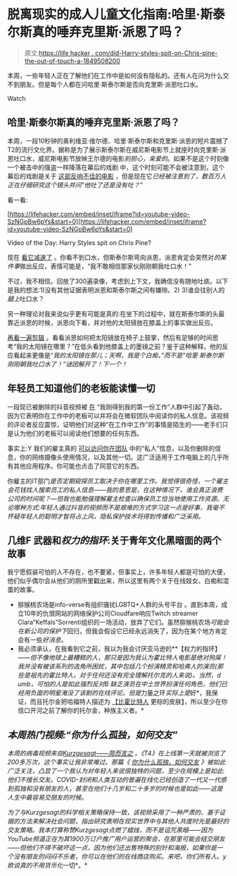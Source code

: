 # 脱离现实的成人儿童文化指南:哈里·斯泰尔斯真的唾弃克里斯·派恩了吗？

> 原文:[https://life hacker . com/did-Harry-styles-spit-on-Chris-pine-the-out-of-touch-a-1849508200](https://lifehacker.com/did-harry-styles-spit-on-chris-pine-the-out-of-touch-a-1849508200)

本周，一些年轻人正在了解他们在工作中是如何没有隐私的。还有人在问为什么交不到朋友。但是每个人都在问哈里·斯泰尔斯是否向克里斯·派恩吐口水。

Watch

## 哈里·斯泰尔斯真的唾弃克里斯·派恩了吗？

本周，一段10秒钟的奥利维亚·维尔德、哈里·斯泰尔斯和克里斯·派恩的短片震撼了T2的流行文化界。据称是为了展示斯泰尔斯在威尼斯电影节上就座时向克里斯·派恩吐口水，威尼斯电影节放映王尔德的电影*别担心，亲爱的*。如果不是这个时刻像一个被击中的强盗一样降落在幕后的戏剧 中，这个时刻可能不会被注意到，这个幕后的戏剧是关于 [这部反响不佳的电影](https://www.rottentomatoes.com/m/dont_worry_darling) ，但是现在它*已经被注意到了，数百万人正在仔细研究这个镜头并问“他吐了还是没有吐？”*

看一看:

 [https://lifehacker.com/embed/inset/iframe?id=youtube-video-SzNGpBw6pYs&start=0](https://lifehacker.com/embed/inset/iframe?id=youtube-video-SzNGpBw6pYs&start=0)

<figcaption class="sc-1ptbguh-0 hxeMec caption">Video of the Day: Harry Styles spit on Chris Pine?</figcaption> 

现在 [看它减速了](https://twitter.com/daniellehuss/status/1566957443371962369?ref_src=twsrc%5Etfw%7Ctwcamp%5Etweetembed%7Ctwterm%5E1566970599355940864%7Ctwgr%5Ec208807736c586d9358289580f1411e5363bd5f4%7Ctwcon%5Es3_&ref_url=https://www.dailydot.com/unclick/harry-styles-chris-pine-spitting-premiere/) 。你看不到口水，但斯泰尔斯弯向派恩，派恩肯定会突然对*的某件事*做出反应，表情可能是，“我不敢相信那家伙刚刚朝我吐口水！”

不过，我不相信。回放了300遍录像，考虑到上下文，我确信没有随地吐痰。以下是我的想法:1)没有其他证据表明派恩和斯泰尔斯之间有嫌隙。2) 3)谁会往别人的*腿上*吐口水？

另一种理论对我来说似乎更有可能是真的:在坐下的过程中，就在斯泰尔斯的头最靠近派恩的时候，派恩向下看，并对他的太阳镜放在膝盖上的事实做出反应。

[再看一遍剪辑](https://twitter.com/Mac70J/status/1566958343461249024?ref_src=twsrc%5Etfw%7Ctwcamp%5Etweetembed%7Ctwterm%5E1566958343461249024%7Ctwgr%5Ec208807736c586d9358289580f1411e5363bd5f4%7Ctwcon%5Es1_&ref_url=https://www.dailydot.com/unclick/harry-styles-chris-pine-spitting-premiere/) 。看看派恩如何把太阳镜放在椅子上鼓掌，然后有足够的时间思考“我的太阳镜在哪里？”在低头看到他膝盖上的墨镜之前？鉴于这种解释，他的反应看起来更像是“*我的太阳镜在那儿；天啊，我是个白痴，”而不是“哈里·斯泰尔斯刚刚朝我吐口水了！”谜团解开了！下一个！*

## 年轻员工知道他们的老板能读懂一切

一段现已被删除的抖音视频被 [在](https://www.dailydot.com/irl/compliance-check-microsoft-teams-chat/) “我刚得到我的第一份工作”人群中引起了轰动，因为它表明你在工作中的老板可以并将会在微软团队中阅读你的私人信息。该视频的评论者反应震惊，证明他们对这种“在工作中工作”的事情是陌生的——老手们只是认为他们的老板可以阅读他们想要的任何东西。

事实上:Y 我们的雇主真的 [可以访问你在团队](https://biz30.timedoctor.com/can-microsoft-teams-monitor-employees/) 中的“私人”信息，以及你删除的信息，你的网络摄像头使用情况，以及其他一切。这广泛适用于工作电脑上的几乎所有其他应用程序。你可能也点击了同意它的东西。

你雇主的IT部门*是否定期窥探员工取决于你在哪里工作。我觉得很奇怪，一个雇主会花钱找人搜索员工的私人信息——我的意思是，在这种情况下，谁会真正浪费公司的时间呢？—但我也能勉强理解雇主检查以确保员工恰当地使用工作资源。无论哪种方式:年轻人通过抖音的视频而不是艰难的方式学习这一点是好事，我毫不怀疑年轻人的聪明才智将占上风，隐私保护技术将得到传播和广泛采用。*

## 几维F 武器和*权力的指环*:关于青年文化黑暗面的两个故事

我宁愿假装可怕的人不存在，也不要紧，但事实上，许多年轻人都是可怕的大便，他们似乎偶尔会从他们的厕所里戳出来，所以这里有两个关于在线妓女、白痴和混蛋的故事。

*   猕猴桃农场是info-verse有组织骚扰LGBTQ+人群的头号平台 。直到本周，成立10年的仇恨网站的网络保护公司Cloudfare响应Twitch streamer Clara“Keffals”Sorrenti组织的一场活动，放弃了它们。虽然猕猴桃农场*可能会在新公司的保护下*回归，但我会假设它已经永远消失了，因为在某个地方肯定会有一些*好消息。*
*   我必须承认，在我看到它之前，我以为我会讨厌亚马逊的**【权力的指环】*——但不像地球上最糟糕的人，那只是因为我认为霍比特人电影是绝对狗屎！我并没有被该系列的选角所困扰，其中包括几个扮演精灵和哈弗人的演员(那些是祖先的霍比特人，对于任何还没有完全理解托尔克的人来说)。当然，d umb，可怕的人是如此强烈反对B 缺乏演员在中土世界扮演任何角色，他们已经用负面的明星淹没了该剧的在线评论。但是*力量之环*实际上是*好*，我保证，而且托尔金把哈福特人描述为 [【比霍比特人](https://movieweb.com/neil-gaiman-rings-of-power-racist-backlash-tolkien-history-lesson/) 更棕的皮肤】，所以至少在你信口开河之前了解你的托尔金，种族主义者。*

## ***本周热门视频:“你为什么孤独，如何交友”***

*本周的病毒视频来自[Kurzgesagt——简而言之](https://www.youtube.com/c/inanutshell) 。《T4》在上线第一天就被浏览了200多万次，这个事实让我非常难过。那篇《 [你为什么孤独，如何交友](https://www.youtube.com/watch?v=I9hJ_Rux9y0) 》被如此广泛关注，凸显了一个我认为对年轻人来说很独特的问题，至少在规模上是如此:他们不擅长交友。COVID-封闭和人类互动的普遍在线化已经创造了一代又一代感到孤独和没有朋友的人，甚至在他们十几岁和二十多岁的时候也是如此——这是人生中最容易交朋友的时候。*

*为了与Kurzgesagt的科学相关策略保持一致，该视频采用了一种严肃的、基于证据的方法来解决社会问题，指出研究表明在现实世界中与其他人共度时光是最好的交友策略。我本打算称赞Kurzgesagt点燃了蜡烛，而不是诅咒黑暗——因为YouTube频道正在为其1900万订户推广用户运营的聚会，在那里可能会结交朋友——但他们不得不破坏这一点，因为他们还出售特殊的别针和海报，如果你是一个没有朋友的闷闷不乐者，你可以在他们的在线商店购买。来吧，你们所有人。y 欧说真的不用货币化*一切*。*